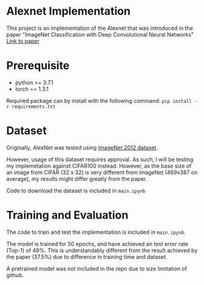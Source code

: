 # Alexnet Implementation

This project is an implementation of the Alexnet that was introduced in the paper "ImageNet Classification with Deep Convolutional
Neural Networks" [Link to paper](http://papers.nips.cc/paper/4824-imagenet-classification-with-deep-convolutional-neural-networks.pdf) 

# Prerequisite

- python >= 3.7.1
- torch == 1.3.1

Required package can by install with the following command:
`pip install -r requirements.txt`

# Dataset
Originally, AlexNet was tested using [ImageNet 2012 dataset](http://www.image-net.org/challenges/LSVRC/2012/). 

However, usage of this dataset requires approval. As such, I will be testing my implemetation against CIFAR100 instead. However, as the base size of an image from CIFAR (32 x 32) is very different from ImageNet (469x387 on average), my results might differ greatly from the paper. 

Code to download the dataset is included in `main.ipynb`

# Training and Evaluation
The code to train and test the implementation is included in `main.ipynb`.

The model is trained for 50 epochs, and have achieved an test error rate (Top-1) of 49%. 
This is understandably different from the result achieved by the paper (37.5%) due to difference in training time and dataset. 

A pretrained model was not included in the repo due to size limitation of github. 




